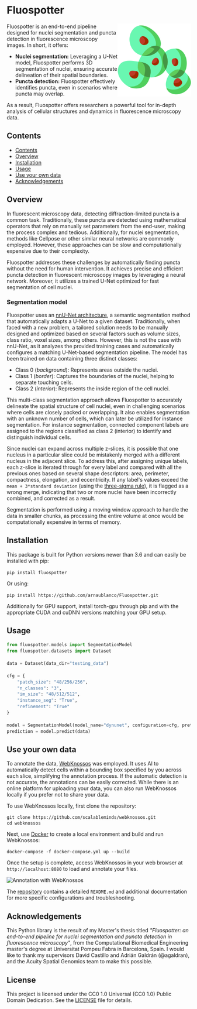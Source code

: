 # Fluospotter

<img src="logo.png" width="200px" align="right" alt="Logo of Fluospotter">

Fluospotter is an end-to-end pipeline designed for nuclei segmentation and puncta detection in fluorescence microscopy images. In short, it offers:

* **Nuclei segmentation:** Leveraging a U-Net model, Fluospotter performs 3D segmentation of nuclei, ensuring accurate delineation of their spatial boundaries.
* **Puncta detection:** Fluospotter effectively identifies puncta, even in scenarios where puncta may overlap.

As a result, Fluospotter offers researchers a powerful tool for in-depth analysis of cellular structures and dynamics in fluorescence microscopy data.

## Contents

- [Contents](#contents)
- [Overview](#overview)
- [Installation](#installation)
- [Usage](#usage)
- [Use your own data](#use-your-own-data)
- [Acknowledgements](#acknowledgements)

## Overview

In fluorescent microscopy data, detecting diffraction-limited puncta is a common task. Traditionally, these puncta are detected using mathematical operators that rely on manually set parameters from the end-user, making the process complex and tedious. Additionally, for nuclei segmentation, methods like Cellpose or other similar neural networks are commonly employed. However, these approaches can be slow and computationally expensive due to their complexity.

Fluospotter addresses these challenges by automatically finding puncta without the need for human intervention. It achieves precise and efficient puncta detection in fluorescent microscopy images by leveraging a neural network. Moreover, it utilizes a trained U-Net optimized for fast segmentation of cell nuclei.

### Segmentation model

Fluospotter uses an [nnU-Net architecture](https://www.nature.com/articles/s41592-020-01008-z), a semantic segmentation method that automatically adapts a U-Net to a given dataset. Traditionally, when faced with a new problem, a tailored solution needs to be manually designed and optimized based on several factors such as volume sizes, class ratio, voxel sizes, among others. However, this is not the case with nnU-Net, as it analyzes the provided training cases and automatically configures a matching U-Net-based segmentation pipeline. The model has been trained on data containing three distinct classes:

* Class 0 (*background*): Represents areas outside the nuclei.
* Class 1 (*border*): Captures the boundaries of the nuclei, helping to separate touching cells.
* Class 2 (*interior*): Represents the inside region of the cell nuclei.

This multi-class segmentation approach allows Fluospotter to accurately delineate the spatial structure of cell nuclei, even in challenging scenarios where cells are closely packed or overlapping. It also enables segmentation with an unknown number of cells, which can later be utilized for instance segmentation. For instance segmentation, connected component labels are assigned to the regions classified as class 2 (interior) to identify and distinguish individual cells.

Since nuclei can expand across multiple z-slices, it is possible that one nucleus in a particular slice could be mistakenly merged with a different nucleus in the adjacent slice. To address this, after assigning unique labels, each z-slice is iterated through for every label and compared with all the previous ones based on several shape descriptors: area, perimeter, compactness, elongation, and eccentricity. If any label's values exceed the `mean + 3*standard deviation` (using the [three-sigma rule](https://en.wikipedia.org/wiki/68%E2%80%9395%E2%80%9399.7_rule)), it is flagged as a wrong merge, indicating that two or more nuclei have been incorrectly combined, and corrected as a result.

Segmentation is performed using a moving window approach to handle the data in smaller chunks, as processing the entire volume at once would be computationally expensive in terms of memory.

## Installation

This package is built for Python versions newer than 3.6 and can easily be installed with pip:

``pip install fluospotter``

Or using:

``pip install https://github.com/arnaublanco/Fluospotter.git``

Additionally for GPU support, install torch-gpu through pip and with the appropriate CUDA and cuDNN versions matching your GPU setup.

## Usage

```python
from fluospotter.models import SegmentationModel
from fluospotter.datasets import Dataset

data = Dataset(data_dir="testing_data")

cfg = {
    "patch_size": "48/256/256",
    "n_classes": "3",
    "im_size": "48/512/512",
    "instance_seg": "True",
    "refinement": "True"
}

model = SegmentationModel(model_name="dynunet", configuration=cfg, pretrained="model.pth", refinement="refinement.pth")
prediction = model.predict(data)
```

## Use your own data

To annotate the data, [WebKnossos](https://webknossos.org) was employed. It uses AI to automatically detect cells within a bounding box specified by you across each slice, simplifying the annotation process. If the automatic detection is not accurate, the annotations can be easily corrected. While there is an online platform for uploading your data, you can also run WebKnossos locally if you prefer not to share your data.

To use WebKnossos locally, first clone the repository:

```
git clone https://github.com/scalableminds/webknossos.git
cd webknossos
```
Next, use [Docker](https://www.docker.com/) to create a local environment and build and run WebKnossos:

```
docker-compose -f docker-compose.yml up --build
```

Once the setup is complete, access WebKnossos in your web browser at `http://localhost:8080` to load and annotate your files.

![Annotation with WebKnossos](annotation_webknossos.gif)

The [repository](https://github.com/scalableminds/webknossos) contains a detailed `README.md` and additional documentation for more specific configurations and troubleshooting.

## Acknowledgements

This Python library is the result of my Master's thesis titled <i>"Fluospotter: an end-to-end pipeline for
nuclei segmentation and puncta detection
in fluorescence microscopy"</i>, from the Computational Biomedical Engineering master's degree at Universitat Pompeu Fabra in Barcelona, Spain. I would like to thank my supervisors David Castillo and Adrián Galdrán (@agaldran), and the Acuity Spatial Genomics team to make this possible.

## License

This project is licensed under the CC0 1.0 Universal (CC0 1.0) Public Domain Dedication. See the [LICENSE](LICENSE) file for details.
